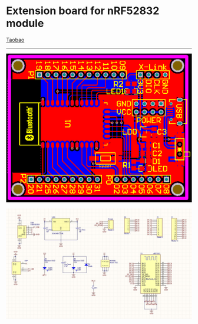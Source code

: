 # Extension board for nRF52832 module

[Taobao](https://item.taobao.com/item.htm?spm=a1z09.2.0.0.37632e8d6LogVz&id=555560930150&_u=63kc1s8i2861)

---

![Layout](擷取.PNG)

<img src="註解 2019-04-18 103011.jpg">
